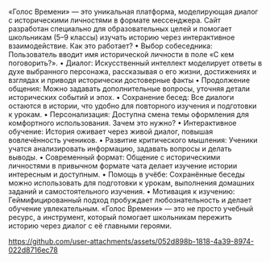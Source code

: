 «Голос Времени» — это уникальная платформа, моделирующая диалог с историческими личностями в формате мессенджера. 
Сайт разработан специально для образовательных целей и помогает школьникам (5–9 классы) изучать историю через интерактивное взаимодействие.
Как это работает?
•	Выбор собеседника: Пользователь вводит имя исторической личности в поле «С кем поговорить?».
•	Диалог: Искусственный интеллект моделирует ответы в духе выбранного персонажа, рассказывая о его жизни, достижениях и взглядах и приводя исторически достоверные факты
•	Продолжение общения: Можно задавать дополнительные вопросы, уточняя детали исторических событий и эпох.
•	Сохранение бесед: Все диалоги остаются в истории, что удобно для повторного изучения и подготовки к урокам.
•	Персонализация: Доступна смена темы оформления для комфортного использования.
Зачем это нужно?
•	Интерактивное обучение: История оживает через живой диалог, повышая вовлечённость учеников.
•	Развитие критического мышления: Ученики учатся анализировать информацию, задавать вопросы и делать выводы.
•	Современный формат: Общение с историческими личностями в привычном формате чата делает изучение истории интересным и доступным.
•	Помощь в учёбе: Сохранённые беседы можно использовать для подготовки к урокам, выполнения домашних заданий и самостоятельного изучения.
•	Мотивация к изучению: Геймифицированный подход пробуждает любознательность и делает обучение увлекательным.
«Голос Времени» — это не просто учебный ресурс, а инструмент, который помогает школьникам пережить историю через диалог с её главными героями.



https://github.com/user-attachments/assets/052d898b-1818-4a39-8974-022d8716ec78


